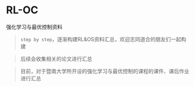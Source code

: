 # RL-OC
强化学习与最优控制资料

> `step by step`，逐渐构建RL&OS资料汇总，欢迎志同道合的朋友们一起构建

> 后续会收集相关的论文进行汇总

> 目前，对于暨南大学所开设的强化学习与最优控制的课程的课件、课后作业进行汇总
